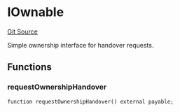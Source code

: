 # IOwnable
[Git Source](https://github.com/NaniDAO/accounts/blob/33a542184db4330f73d0a20b57e8976a75cb8aba/src/ownership/Keys.sol)

Simple ownership interface for handover requests.


## Functions
### requestOwnershipHandover


```solidity
function requestOwnershipHandover() external payable;
```

